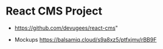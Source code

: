 # React CMS Project

- https://github.com/devugees/react-cms"

- Mockups https://balsamiq.cloud/s9a8xz5/ptfxjmv/rBB9F